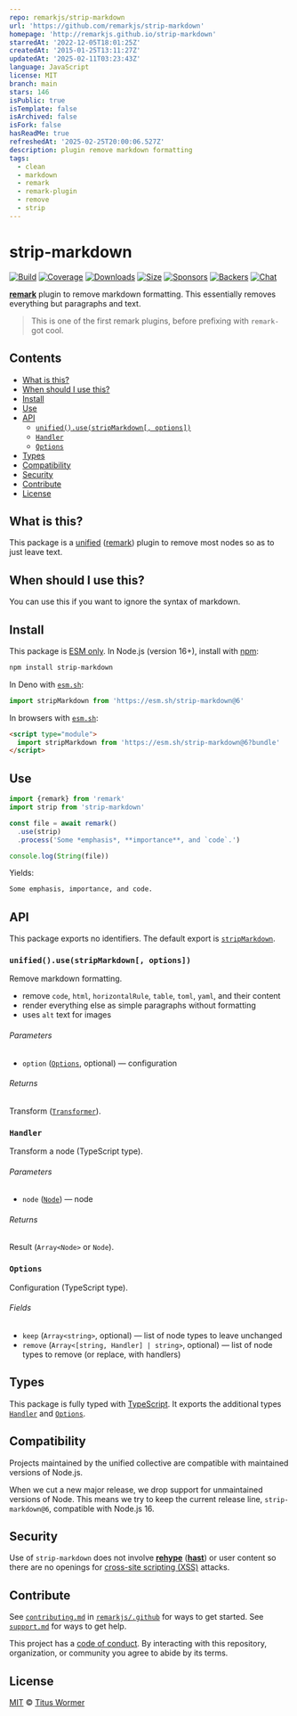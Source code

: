 ```yaml
---
repo: remarkjs/strip-markdown
url: 'https://github.com/remarkjs/strip-markdown'
homepage: 'http://remarkjs.github.io/strip-markdown'
starredAt: '2022-12-05T18:01:25Z'
createdAt: '2015-01-25T13:11:27Z'
updatedAt: '2025-02-11T03:23:43Z'
language: JavaScript
license: MIT
branch: main
stars: 146
isPublic: true
isTemplate: false
isArchived: false
isFork: false
hasReadMe: true
refreshedAt: '2025-02-25T20:00:06.527Z'
description: plugin remove markdown formatting
tags:
  - clean
  - markdown
  - remark
  - remark-plugin
  - remove
  - strip
---
```


# strip-markdown

[![Build][build-badge]][build]
[![Coverage][coverage-badge]][coverage]
[![Downloads][downloads-badge]][downloads]
[![Size][size-badge]][size]
[![Sponsors][sponsors-badge]][collective]
[![Backers][backers-badge]][collective]
[![Chat][chat-badge]][chat]

**[remark][]** plugin to remove markdown formatting.
This essentially removes everything but paragraphs and text.

> This is one of the first remark plugins, before prefixing with `remark-` got
> cool.

## Contents

* [What is this?](#what-is-this)
* [When should I use this?](#when-should-i-use-this)
* [Install](#install)
* [Use](#use)
* [API](#api)
  * [`unified().use(stripMarkdown[, options])`](#unifiedusestripmarkdown-options)
  * [`Handler`](#handler)
  * [`Options`](#options)
* [Types](#types)
* [Compatibility](#compatibility)
* [Security](#security)
* [Contribute](#contribute)
* [License](#license)

## What is this?

This package is a [unified][] ([remark][]) plugin to remove most nodes so as to
just leave text.

## When should I use this?

You can use this if you want to ignore the syntax of markdown.

## Install

This package is [ESM only][esm].
In Node.js (version 16+), install with [npm][]:

```sh
npm install strip-markdown
```

In Deno with [`esm.sh`][esmsh]:

```js
import stripMarkdown from 'https://esm.sh/strip-markdown@6'
```

In browsers with [`esm.sh`][esmsh]:

```html
<script type="module">
  import stripMarkdown from 'https://esm.sh/strip-markdown@6?bundle'
</script>
```

## Use

```js
import {remark} from 'remark'
import strip from 'strip-markdown'

const file = await remark()
  .use(strip)
  .process('Some *emphasis*, **importance**, and `code`.')

console.log(String(file))
```

Yields:

```txt
Some emphasis, importance, and code.
```

## API

This package exports no identifiers.
The default export is [`stripMarkdown`][api-strip-markdown].

### `unified().use(stripMarkdown[, options])`

Remove markdown formatting.

* remove `code`, `html`, `horizontalRule`, `table`, `toml`, `yaml`, and
  their content
* render everything else as simple paragraphs without formatting
* uses `alt` text for images

###### Parameters

* `option` ([`Options`][api-options], optional)
  — configuration

###### Returns

Transform ([`Transformer`][unified-transformer]).

### `Handler`

Transform a node (TypeScript type).

###### Parameters

* `node` ([`Node`][mdast-node])
  — node

###### Returns

Result (`Array<Node>` or `Node`).

### `Options`

Configuration (TypeScript type).

###### Fields

* `keep` (`Array<string>`, optional)
  — list of node types to leave unchanged
* `remove` (`Array<[string, Handler] | string>`, optional)
  — list of node types to remove (or replace, with handlers)

## Types

This package is fully typed with [TypeScript][].
It exports the additional types [`Handler`][api-handler] and
[`Options`][api-options].

## Compatibility

Projects maintained by the unified collective are compatible with maintained
versions of Node.js.

When we cut a new major release, we drop support for unmaintained versions of
Node.
This means we try to keep the current release line, `strip-markdown@6`,
compatible with Node.js 16.

## Security

Use of `strip-markdown` does not involve **[rehype][]** (**[hast][]**) or user
content so there are no openings for [cross-site scripting (XSS)][xss] attacks.

## Contribute

See [`contributing.md`][contributing] in [`remarkjs/.github`][health] for ways
to get started.
See [`support.md`][support] for ways to get help.

This project has a [code of conduct][coc].
By interacting with this repository, organization, or community you agree to
abide by its terms.

## License

[MIT][license] © [Titus Wormer][author]

<!-- Definitions -->

[build-badge]: https://github.com/remarkjs/strip-markdown/workflows/main/badge.svg

[build]: https://github.com/remarkjs/strip-markdown/actions

[coverage-badge]: https://img.shields.io/codecov/c/github/remarkjs/strip-markdown.svg

[coverage]: https://codecov.io/github/remarkjs/strip-markdown

[downloads-badge]: https://img.shields.io/npm/dm/strip-markdown.svg

[downloads]: https://www.npmjs.com/package/strip-markdown

[size-badge]: https://img.shields.io/bundlejs/size/strip-markdown

[size]: https://bundlejs.com/?q=strip-markdown

[sponsors-badge]: https://opencollective.com/unified/sponsors/badge.svg

[backers-badge]: https://opencollective.com/unified/backers/badge.svg

[collective]: https://opencollective.com/unified

[chat-badge]: https://img.shields.io/badge/chat-discussions-success.svg

[chat]: https://github.com/remarkjs/remark/discussions

[npm]: https://docs.npmjs.com/cli/install

[esm]: https://gist.github.com/sindresorhus/a39789f98801d908bbc7ff3ecc99d99c

[esmsh]: https://esm.sh

[health]: https://github.com/remarkjs/.github

[contributing]: https://github.com/remarkjs/.github/blob/main/contributing.md

[support]: https://github.com/remarkjs/.github/blob/main/support.md

[coc]: https://github.com/remarkjs/.github/blob/main/code-of-conduct.md

[xss]: https://en.wikipedia.org/wiki/Cross-site_scripting

[license]: license

[author]: https://wooorm.com

[hast]: https://github.com/syntax-tree/hast

[mdast-node]: https://github.com/syntax-tree/mdast#nodes

[rehype]: https://github.com/rehypejs/rehype

[remark]: https://github.com/remarkjs/remark

[typescript]: https://www.typescriptlang.org

[unified]: https://github.com/unifiedjs/unified

[unified-transformer]: https://github.com/unifiedjs/unified#transformer

[api-handler]: #handler

[api-options]: #options

[api-strip-markdown]: #unifiedusestripmarkdown-options
